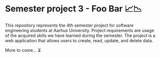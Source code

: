 # Semester project 3 - Foo Bar 📈📉
This repository represents the 4th semester project for software engineering students at Aarhus University.
Project requirements are usage of the acquired skills we have learned during the semester.
The project is a web application that allows users to create, read, update, and delete data.

More to come... ⏳
